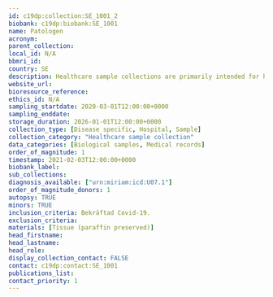 ```yaml
---
id: c19dp:collection:SE_1001_2
biobank: c19dp:biobank:SE_1001
name: Patologen
acronym:
parent_collection:
local_id: N/A
bbmri_id:
country: SE
description: Healthcare sample collections are primarily intended for healthcare, diagnostics and treatment, but can also be made available for research when there is a Swedish ethical approval and the patient has given their consent.
website_url:
bioresource_reference:
ethics_id: N/A
sampling_startdate: 2020-03-01T12:00:00+0000
sampling_enddate:
storage_duration: 2026-01-01T12:00:00+0000
collection_type: [Disease specific, Hospital, Sample]
collection_category: "Healthcare sample collection"
data_categories: [Biological samples, Medical records]
order_of_magnitude: 1
timestamp: 2021-02-03T12:00:00+0000
biobank_label:
sub_collections:
diagnosis_available: ["urn:miriam:icd:U07.1"]
order_of_magnitude_donors: 1
autopsy: TRUE
minors: TRUE
inclusion_criteria: Bekräftad Covid-19.
exclusion_criteria:
materials: [Tissue (paraffin preserved)]
head_firstname:
head_lastname:
head_role:
display_collection_contact: FALSE
contact: c19dp:contact:SE_1001
publications_list:
contact_priority: 1
---
```

